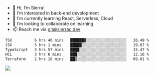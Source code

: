 - 👋 Hi, I’m Sierra!
- 👀 I’m interested in back-end development
- 🌱 I’m currently learning React, Serverless, Cloud
- 💞️ I’m looking to collaborate on learning
- 📫 Reach me via git@sierrac.dev

<!--START_SECTION:waka-->

```txt
TSX          6 hrs 46 mins   ██████▓░░░░░░░░░░░░░░░░░░   26.49 %
JSX          5 hrs 1 mins    █████░░░░░░░░░░░░░░░░░░░░   19.67 %
TypeScript   3 hrs 57 mins   ████░░░░░░░░░░░░░░░░░░░░░   15.47 %
HCL          3 hrs 6 mins    ███░░░░░░░░░░░░░░░░░░░░░░   12.16 %
Terraform    2 hrs 18 mins   ██▒░░░░░░░░░░░░░░░░░░░░░░   09.01 %
```

<!--END_SECTION:waka-->


![](https://hit.yhype.me/github/profile?user_id=7351311)
